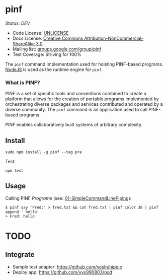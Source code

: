 pinf
====

*Status: DEV*

  * Code License: [UNLICENSE](http://unlicense.org/)
  * Docs License: [Creative Commons Attribution-NonCommercial-ShareAlike 3.0](http://creativecommons.org/licenses/by-nc-sa/3.0/)
  * Mailing list: [groups.google.com/group/pinf](http://groups.google.com/group/pinf)
  * Test Coverage: Striving for 100%

The `pinf` command implementation used for hoisting PINF-based programs. [NodeJS](http://nodejs.org/) is used as the runtime engine for `pinf`.

### What is PINF?

PINF is a set of specific tools and conventions combined to create a platform that allows for the creation of portable programs implemented by orchestrating diverse packages and services contributed and operated by a diverse community. The `pinf` command is an application used to call PINF-based programs.

PINF enables collaboratively built systems of arbitrary complexity.


Install
-------

	sudo npm install -g pinf --tag pre

Test:

	npm test


Usage
-----

Calling PINF *Programs* (see: [01-SimpleCommandLinePiping](https://github.com/pinf/pinf/tree/master/test/01-SimpleCommandLinePiping)):

	$ pinf say 'Fred:' > fred.txt && cat fred.txt | pinf color 36 | pinf append ' hello'
	> Fred: hello


TODO
====

Integrate
---------

  * Sample test adapter: https://github.com/vesln/hippie
  * Deploy app: https://github.com/yyx990803/pod
